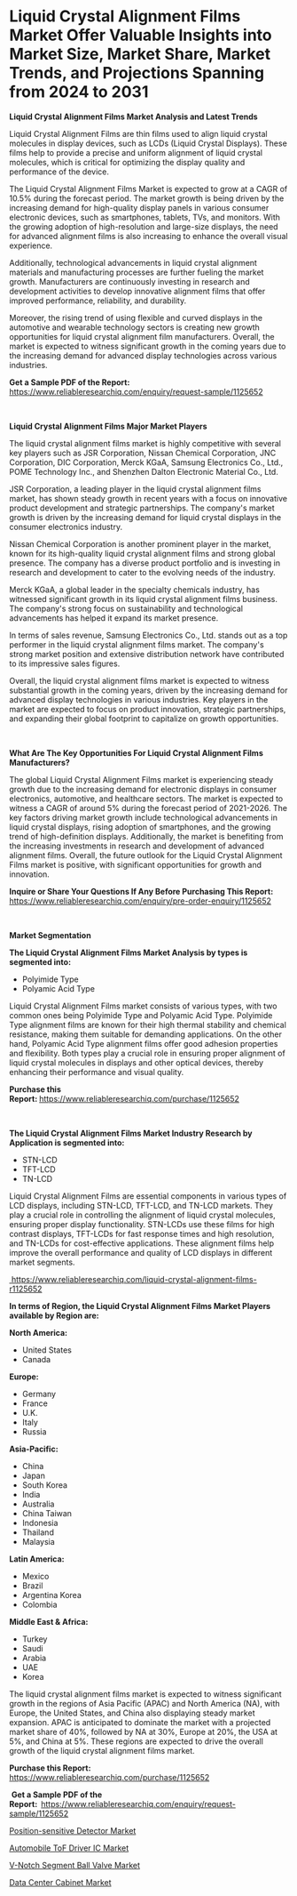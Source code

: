 <p><h1>Liquid Crystal Alignment Films Market Offer Valuable Insights into Market Size, Market Share, Market Trends, and Projections Spanning from 2024 to 2031</h1></p><p><strong>Liquid Crystal Alignment Films Market Analysis and Latest Trends</strong></p>
<p><p>Liquid Crystal Alignment Films are thin films used to align liquid crystal molecules in display devices, such as LCDs (Liquid Crystal Displays). These films help to provide a precise and uniform alignment of liquid crystal molecules, which is critical for optimizing the display quality and performance of the device.</p><p>The Liquid Crystal Alignment Films Market is expected to grow at a CAGR of 10.5% during the forecast period. The market growth is being driven by the increasing demand for high-quality display panels in various consumer electronic devices, such as smartphones, tablets, TVs, and monitors. With the growing adoption of high-resolution and large-size displays, the need for advanced alignment films is also increasing to enhance the overall visual experience.</p><p>Additionally, technological advancements in liquid crystal alignment materials and manufacturing processes are further fueling the market growth. Manufacturers are continuously investing in research and development activities to develop innovative alignment films that offer improved performance, reliability, and durability.</p><p>Moreover, the rising trend of using flexible and curved displays in the automotive and wearable technology sectors is creating new growth opportunities for liquid crystal alignment film manufacturers. Overall, the market is expected to witness significant growth in the coming years due to the increasing demand for advanced display technologies across various industries.</p></p>
<p><strong>Get a Sample PDF of the Report:&nbsp;</strong> <a href="https://www.reliableresearchiq.com/enquiry/request-sample/1125652">https://www.reliableresearchiq.com/enquiry/request-sample/1125652</a></p>
<p>&nbsp;</p>
<p><strong>Liquid Crystal Alignment Films Major Market Players</strong></p>
<p><p>The liquid crystal alignment films market is highly competitive with several key players such as JSR Corporation, Nissan Chemical Corporation, JNC Corporation, DIC Corporation, Merck KGaA, Samsung Electronics Co., Ltd., POME Technology Inc., and Shenzhen Dalton Electronic Material Co., Ltd.</p><p>JSR Corporation, a leading player in the liquid crystal alignment films market, has shown steady growth in recent years with a focus on innovative product development and strategic partnerships. The company's market growth is driven by the increasing demand for liquid crystal displays in the consumer electronics industry.</p><p>Nissan Chemical Corporation is another prominent player in the market, known for its high-quality liquid crystal alignment films and strong global presence. The company has a diverse product portfolio and is investing in research and development to cater to the evolving needs of the industry.</p><p>Merck KGaA, a global leader in the specialty chemicals industry, has witnessed significant growth in its liquid crystal alignment films business. The company's strong focus on sustainability and technological advancements has helped it expand its market presence.</p><p>In terms of sales revenue, Samsung Electronics Co., Ltd. stands out as a top performer in the liquid crystal alignment films market. The company's strong market position and extensive distribution network have contributed to its impressive sales figures.</p><p>Overall, the liquid crystal alignment films market is expected to witness substantial growth in the coming years, driven by the increasing demand for advanced display technologies in various industries. Key players in the market are expected to focus on product innovation, strategic partnerships, and expanding their global footprint to capitalize on growth opportunities.</p></p>
<p>&nbsp;</p>
<p><strong>What Are The Key Opportunities For Liquid Crystal Alignment Films Manufacturers?</strong></p>
<p><p>The global Liquid Crystal Alignment Films market is experiencing steady growth due to the increasing demand for electronic displays in consumer electronics, automotive, and healthcare sectors. The market is expected to witness a CAGR of around 5% during the forecast period of 2021-2026. The key factors driving market growth include technological advancements in liquid crystal displays, rising adoption of smartphones, and the growing trend of high-definition displays. Additionally, the market is benefiting from the increasing investments in research and development of advanced alignment films. Overall, the future outlook for the Liquid Crystal Alignment Films market is positive, with significant opportunities for growth and innovation.</p></p>
<p><strong>Inquire or Share Your Questions If Any Before Purchasing This Report:</strong> <a href="https://www.reliableresearchiq.com/enquiry/pre-order-enquiry/1125652">https://www.reliableresearchiq.com/enquiry/pre-order-enquiry/1125652</a></p>
<p>&nbsp;</p>
<p><strong>Market Segmentation</strong></p>
<p><strong>The Liquid Crystal Alignment Films Market Analysis by types is segmented into:</strong></p>
<p><ul><li>Polyimide Type</li><li>Polyamic Acid Type</li></ul></p>
<p><p>Liquid Crystal Alignment Films market consists of various types, with two common ones being Polyimide Type and Polyamic Acid Type. Polyimide Type alignment films are known for their high thermal stability and chemical resistance, making them suitable for demanding applications. On the other hand, Polyamic Acid Type alignment films offer good adhesion properties and flexibility. Both types play a crucial role in ensuring proper alignment of liquid crystal molecules in displays and other optical devices, thereby enhancing their performance and visual quality.</p></p>
<p><strong>Purchase this Report:&nbsp;</strong><a href="https://www.reliableresearchiq.com/purchase/1125652">https://www.reliableresearchiq.com/purchase/1125652</a></p>
<p>&nbsp;</p>
<p><strong>The Liquid Crystal Alignment Films Market Industry Research by Application is segmented into:</strong></p>
<p><ul><li>STN-LCD</li><li>TFT-LCD</li><li>TN-LCD</li></ul></p>
<p><p>Liquid Crystal Alignment Films are essential components in various types of LCD displays, including STN-LCD, TFT-LCD, and TN-LCD markets. They play a crucial role in controlling the alignment of liquid crystal molecules, ensuring proper display functionality. STN-LCDs use these films for high contrast displays, TFT-LCDs for fast response times and high resolution, and TN-LCDs for cost-effective applications. These alignment films help improve the overall performance and quality of LCD displays in different market segments.</p></p>
<p><a href="https://www.reliableresearchiq.com/liquid-crystal-alignment-films-r1125652">&nbsp;https://www.reliableresearchiq.com/liquid-crystal-alignment-films-r1125652</a></p>
<p><strong>In terms of Region, the Liquid Crystal Alignment Films Market Players available by Region are:</strong></p>
<p>
    <p> <strong> North America: </strong>
        <ul>
            <li>United States</li>
            <li>Canada</li>
        </ul>
        </p> 
    <p> <strong> Europe: </strong>
        <ul>
            <li>Germany</li>
            <li>France</li>
            <li>U.K.</li>
            <li>Italy</li>
            <li>Russia</li>
        </ul>
        </p> 
    <p> <strong> Asia-Pacific: </strong>
        <ul>
            <li>China</li>
            <li>Japan</li>
            <li>South Korea</li>
            <li>India</li>
            <li>Australia</li>
            <li>China Taiwan</li>
            <li>Indonesia</li>
            <li>Thailand</li>
            <li>Malaysia</li>
        </ul>
        </p> 
    <p> <strong> Latin America: </strong>
        <ul>
            <li>Mexico</li>
            <li>Brazil</li>
            <li>Argentina Korea</li>
            <li>Colombia</li>
        </ul>
        </p> 
    <p> <strong> Middle East & Africa: </strong>
        <ul>
            <li>Turkey</li>
            <li>Saudi</li>
            <li>Arabia</li>
            <li>UAE</li>
            <li>Korea</li>
        </ul>
    </p>
    </p>
<p><p>The liquid crystal alignment films market is expected to witness significant growth in the regions of Asia Pacific (APAC) and North America (NA), with Europe, the United States, and China also displaying steady market expansion. APAC is anticipated to dominate the market with a projected market share of 40%, followed by NA at 30%, Europe at 20%, the USA at 5%, and China at 5%. These regions are expected to drive the overall growth of the liquid crystal alignment films market.</p></p>
<p><strong>Purchase this Report: </strong><a href="https://www.reliableresearchiq.com/purchase/1125652">https://www.reliableresearchiq.com/purchase/1125652</a></p>
<p>&nbsp;<strong>Get a Sample PDF of the Report:&nbsp;&nbsp;</strong><a href="https://www.reliableresearchiq.com/enquiry/request-sample/1125652">https://www.reliableresearchiq.com/enquiry/request-sample/1125652</a></p>
<p><strong></strong></p>
<p><p><a href="https://medium.com/@neilrogers69/position-sensitive-detector-market-share-size-trends-industry-analysis-report-by-application-deb864ae1fb7">Position-sensitive Detector Market</a></p><p><a href="https://medium.com/@sallyselcenk46/automobile-tof-driver-ic-market-size-growth-trends-statistics-forecasts-2024-2031-b730bca531f6">Automobile ToF Driver IC Market</a></p><p><a href="https://github.com/AarobcfAusbdnjvXff/Market-Research-Report-List-1/blob/main/v-notch-segment-ball-valve-market.md">V-Notch Segment Ball Valve Market</a></p><p><a href="https://github.com/HallieBird1/Market-Research-Report-List-1/blob/main/data-center-cabinet-market.md">Data Center Cabinet Market</a></p></p>